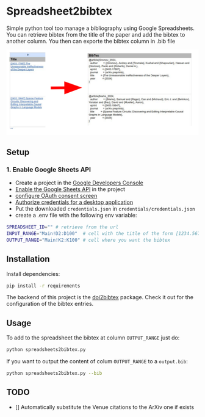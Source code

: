 # Spreadsheet2bibtex
Simple python tool too manage a bibliography using Google Spreadsheets. You can retrieve bibtex from the title of the paper and add the bibtex to another column. You then can exporte the bibtex column in .bib file
  <p align="center">
    <img src="./images/title2bibtex.jpeg" width="900">
</p>



## Setup
### 1. Enable Google Sheets API
- Create a project in the [Google Developers Console](https://console.cloud.google.com/projectcreate)
- [Enable the Google Sheets API](https://console.cloud.google.com/flows/enableapi?apiid=sheets.googleapis.com) in the project 
- [configure OAuth consent screen](https://console.cloud.google.com/flows/enableapi?apiid=sheets.googleapis.com)
- [Authorize credentials for a desktop application](https://developers.google.com/sheets/api/quickstart/python#authorize_credentials_for_a_desktop_application)
- Put the downloaded `credentials.json` in `credentials/credentials.json`
- create a .env file with the following env variable:
```bash
SPREADSHEET_ID="" # retrieve from the url
INPUT_RANGE="Main!D2:D100"  # cell with the title of the form [1234.56789] Your amazing ArxIv paper
OUTPUT_RANGE="Main!K2:K100" # cell where you want the bibtex
```

## Installation
Install dependencies:
```bash
pip install -r requirements
```

The backend of this project is the [doi2bibtex](https://github.com/timothygebhard/doi2bibtex/tree/main) package. Check it out for the configuration of the bibtex entries. 

## Usage
To add to the spreadsheet the bibtex at column `OUTPUT_RANGE` just do:
```bash
python spreadsheets2bibtex.py
```

If you want to output the content of colum `OUTPUT_RANGE` to a `output.bib`:
```bash
python spreadsheets2bibtex.py --bib
```


## TODO

- [] Automatically substitute the Venue citations to the ArXiv one if exists
